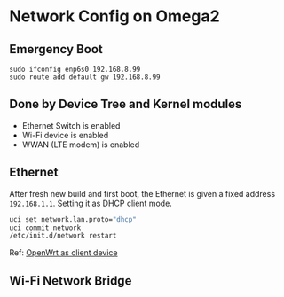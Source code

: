 # Network Config on Omega2

## Emergency Boot

```
sudo ifconfig enp6s0 192.168.8.99
sudo route add default gw 192.168.8.99
```

## Done by Device Tree and Kernel modules

* Ethernet Switch is enabled
* Wi-Fi device is enabled
* WWAN (LTE modem) is enabled


## Ethernet

After fresh new build and first boot, the Ethernet is given a fixed address `192.168.1.1`.
Setting it as DHCP client mode.

```sh
uci set network.lan.proto="dhcp"
uci commit network
/etc/init.d/network restart
```

Ref: [OpenWrt as client device](https://openwrt.org/docs/guide-user/network/openwrt_as_clientdevice)


## Wi-Fi Network Bridge
